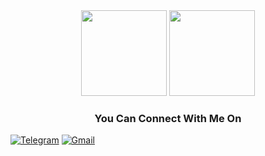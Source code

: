 <div align=center>
    <img height="137px" src="https://github-readme-stats.vercel.app/api?username=morheus9&hide_title=false&hide_border=true&show_icons=true&include_all_commits=true&count_private=true&line_height=21&theme=react" />
    <img height="137px" src="https://github-readme-stats.vercel.app/api/top-langs/?username=morheus9&hide=html&hide_title=false&hide_border=true&layout=compact&langs_count=8&theme=react&card_width=382px" />
</div>
  <div align=center>
  <h3><b>You Can Connect With Me On</b></h3>
  </div>


[![Telegram](https://img.shields.io/badge/Telegram-2CA5E0?style=for-the-badge&logo=telegram&logoColor=white)](https://t.me/half_liter_frog)
[![Gmail](https://img.shields.io/badge/Gmail-D14836?style=for-the-badge&logo=gmail&logoColor=white)](mailto:nodegopher@gmail.com)



